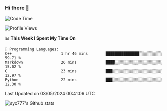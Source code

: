 ### Hi there 👋

<!--
**syx777/syx777** is a ✨ _special_ ✨ repository because its `README.md` (this file) appears on your GitHub profile.

Here are some ideas to get you started:

- 🔭 I’m currently working on ...
- 🌱 I’m currently learning ...
- 👯 I’m looking to collaborate on ...
- 🤔 I’m looking for help with ...
- 💬 Ask me about ...
- 📫 How to reach me: ...
- 😄 Pronouns: ...
- ⚡ Fun fact: ...
-->
<!--START_SECTION:waka-->
![Code Time](http://img.shields.io/badge/Code%20Time-67%20hrs%209%20mins-blue)

![Profile Views](http://img.shields.io/badge/Profile%20Views-0-blue)

📊 **This Week I Spent My Time On** 

```text
💬 Programming Languages: 
C++                      1 hr 46 mins        ███████████████░░░░░░░░░░   59.71 % 
Markdown                 26 mins             ████░░░░░░░░░░░░░░░░░░░░░   15.02 % 
C                        23 mins             ███░░░░░░░░░░░░░░░░░░░░░░   12.97 % 
Python                   22 mins             ███░░░░░░░░░░░░░░░░░░░░░░   12.30 % 
```


 Last Updated on 03/05/2024 00:41:06 UTC
<!--END_SECTION:waka-->

![syx777's Github stats](https://github-readme-stats.vercel.app/api?username=syx777&show_icons=true)

